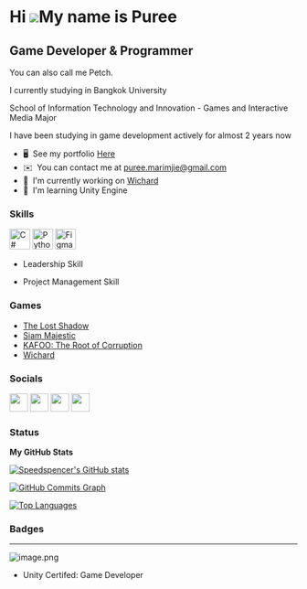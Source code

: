 Hi ![](https://user-images.githubusercontent.com/18350557/176309783-0785949b-9127-417c-8b55-ab5a4333674e.gif)My name is Puree
=============================================================================================================================

Game Developer & Programmer
---------------------------

You can also call me Petch.

I currently studying in Bangkok University

School of Information Technology and Innovation - Games and Interactive Media Major

I have been studying in game development actively for almost 2 years now 


* 🖥️  See my portfolio [Here](http://puree-pangma.com)
* ✉️  You can contact me at [puree.marimjie@gmail.com](mailto:puree.marimjie@gmail.com)
* 🚀  I'm currently working on [Wichard](http://potatopuree.itch.io/wichard)
* 🧠  I'm learning Unity Engine

### Skills


<p align="left">
<a href="https://docs.microsoft.com/en-us/dotnet/csharp/" target="_blank" rel="noreferrer"><img src="https://raw.githubusercontent.com/danielcranney/readme-generator/main/public/icons/skills/csharp-colored.svg" width="36" height="36" alt="C#" /></a>
<a href="https://www.python.org/" target="_blank" rel="noreferrer"><img src="https://raw.githubusercontent.com/danielcranney/readme-generator/main/public/icons/skills/python-colored.svg" width="36" height="36" alt="Python" /></a>
<a href="https://www.figma.com/" target="_blank" rel="noreferrer"><img src="https://raw.githubusercontent.com/danielcranney/readme-generator/main/public/icons/skills/figma-colored.svg" width="36" height="36" alt="Figma" /></a>
</p>

- Leadership Skill

- Project Management Skill

### Games

- [The Lost Shadow](https://potatopuree.itch.io/the-lost-shadow)
- [Siam Majestic](https://potatopuree.itch.io/siam-majestic)
- [KAFOO: The Root of Corruption](https://potatopuree.itch.io/kafoo-the-root-of-corruption)
- [Wichard](https://potatopuree.itch.io/wichard)


### Socials

<p align="left"> <a href="https://www.github.com/Speedspencer" target="_blank" rel="noreferrer"><img src="https://raw.githubusercontent.com/danielcranney/readme-generator/main/public/icons/socials/github.svg" width="32" height="32" /></a> <a href="https://www.linkedin.com/in/puree-pangma-57270310a/" target="_blank" rel="noreferrer"><img src="https://raw.githubusercontent.com/danielcranney/readme-generator/main/public/icons/socials/linkedin.svg" width="32" height="32" /></a> <a href="https://www.twitter.com/potato_puree" target="_blank" rel="noreferrer"><img src="https://raw.githubusercontent.com/danielcranney/readme-generator/main/public/icons/socials/twitter.svg" width="32" height="32" /></a> <a href="https://www.youtube.com/c/UCe5ugQTI1SJV4fKSWjBxPXg" target="_blank" rel="noreferrer"><img src="https://raw.githubusercontent.com/danielcranney/readme-generator/main/public/icons/socials/youtube.svg" width="32" height="32" /></a></p>

### Status

<b>My GitHub Stats</b>

<a href="http://www.github.com/Speedspencer"><img src="https://github-readme-stats.vercel.app/api?username=Speedspencer&show_icons=true&hide=&count_private=true&title_color=0891b2&text_color=ffffff&icon_color=0891b2&bg_color=1c1917&hide_border=true&show_icons=true" alt="Speedspencer's GitHub stats" /></a>

<a href="http://www.github.com/Speedspencer"><img src="https://github-readme-activity-graph.cyclic.app/graph?username=Speedspencer&bg_color=1c1917&color=ffffff&line=0891b2&point=ffffff&area_color=1c1917&area=true&hide_border=true&custom_title=GitHub%20Commits%20Graph" alt="GitHub Commits Graph" /></a>

<a href="https://github.com/Speedspencer" align="left"><img src="https://github-readme-stats.vercel.app/api/top-langs/?username=Speedspencer&langs_count=10&title_color=0891b2&text_color=ffffff&icon_color=0891b2&bg_color=1c1917&hide_border=true&locale=en&custom_title=Top%20%Languages" alt="Top Languages" /></a>

### Badges

---

![image.png](https://images.credly.com/size/340x340/images/99becefb-f627-413c-8ad3-b52534e50037/image.png)

- Unity Certifed: Game Developer
